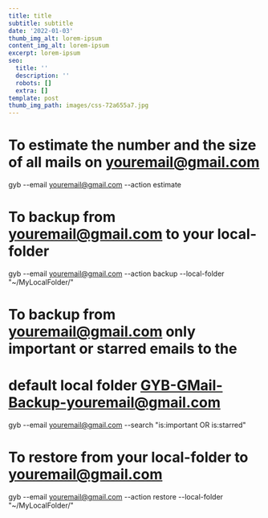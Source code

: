 ```yaml
---
title: title
subtitle: subtitle
date: '2022-01-03'
thumb_img_alt: lorem-ipsum
content_img_alt: lorem-ipsum
excerpt: lorem-ipsum
seo:
  title: ''
  description: ''
  robots: []
  extra: []
template: post
thumb_img_path: images/css-72a655a7.jpg
---
```

# To estimate the number and the size of all mails on youremail@gmail.com

gyb --email youremail@gmail.com --action estimate

# To backup from youremail@gmail.com to your local-folder

gyb --email youremail@gmail.com --action backup --local-folder "~/MyLocalFolder/"

# To backup from youremail@gmail.com only important or starred emails to the

# default local folder GYB-GMail-Backup-youremail@gmail.com

gyb --email youremail@gmail.com --search "is:important OR is:starred"

# To restore from your local-folder to youremail@gmail.com

gyb --email youremail@gmail.com --action restore --local-folder "~/MyLocalFolder/"
